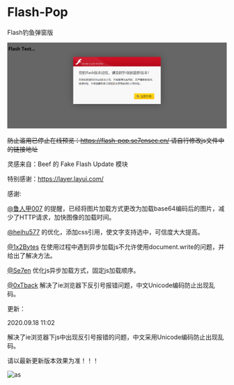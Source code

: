 # Flash-Pop

Flash钓鱼弹窗版

![](https://raw.githubusercontent.com/r00tSe7en/pictures/master/flashpop.png)

~~防止滥用已停止在线预览：https://flash-pop.se7ensec.cn/ 请自行修改js文件中的链接地址~~



灵感来自：Beef 的 Fake Flash Update 模块

特别感谢：https://layer.layui.com/

感谢:

[@鲁人甲007](https://www.t00ls.net/members-profile-6993.html) 的提醒，已经将图片加载方式更改为加载base64编码后的图片，减少了HTTP请求，加快图像的加载时间。

[@heihu577](https://www.t00ls.net/members-topics-12029.html) 的优化，添加css引用，使文字支持选中，可信度大大提高。

[@1x2Bytes](https://b1eed.github.io/) 在使用过程中遇到异步加载js不允许使用document.write的问题，并给出了解决方法。

[@Se7en](https://github.com/r00tSe7en) 优化js异步加载方式，固定js加载顺序。

[@0xTback](https://www.t00ls.net/members-profile-6271.html) 解决了ie浏览器下反引号报错问题，中文Unicode编码防止出现乱码。

更新：

2020.09.18 11:02

解决了ie浏览器下js中出现反引号报错的问题，中文采用Unicode编码防止出现乱码。

请以最新更新版本效果为准！！！

![as](https://starchart.cc/r00tSe7en/Flash-Pop.svg)
